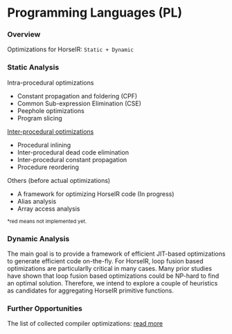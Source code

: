 # Programming Languages (PL)

### Overview

Optimizations for HorseIR: `Static + Dynamic`

### Static Analysis

Intra-procedural optimizations

- Constant propagation and foldering (CPF)
- Common Sub-expression Elimination (CSE)
- Peephole optimizations
- Program slicing

[Inter-procedural optimizations](https://en.wikipedia.org/wiki/Interprocedural_optimization)

- <red>Procedural inlining</red>
- <red>Inter-procedural dead code elimination</red>
- <red>Inter-procedural constant propagation</red>
- <red>Procedure reordering</red>

Others (before actual optimizations)

- A framework for optimizing HorseIR code (In progress)
- <red>Alias analysis</red>
- <red>Array access analysis</red>

<small>*<red>red</red> means not implemented yet.</small>

### Dynamic Analysis

The main goal is to provide a framework of efficient JIT-based optimizations to
generate efficient code on-the-fly.  For HorseIR, loop fusion based
optimizations are particularlly critical in many cases.  Many prior studies
have shown that loop fusion based optimizations could be NP-hard to find an
optimal solution.  Therefore, we intend to explore a couple of heuristics as
candidates for aggregating HorseIR primitive functions.

### Further Opportunities

The list of collected compiler optimizations: [read more](https://en.wikipedia.org/wiki/Optimizing_compiler)

